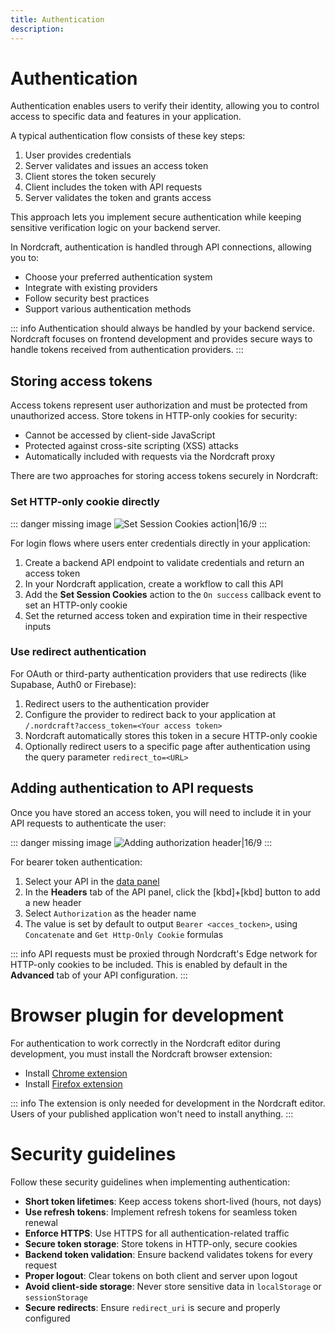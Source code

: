 ```yaml
---
title: Authentication
description:
---
```


# Authentication
Authentication enables users to verify their identity, allowing you to control access to specific data and features in your application.

A typical authentication flow consists of these key steps:
1. User provides credentials
2. Server validates and issues an access token
3. Client stores the token securely
4. Client includes the token with API requests
5. Server validates the token and grants access

This approach lets you implement secure authentication while keeping sensitive verification logic on your backend server.

In Nordcraft, authentication is handled through API connections, allowing you to:
- Choose your preferred authentication system
- Integrate with existing providers
- Follow security best practices
- Support various authentication methods

::: info
Authentication should always be handled by your backend service. Nordcraft focuses on frontend development and provides secure ways to handle tokens received from authentication providers.
:::

## Storing access tokens
Access tokens represent user authorization and must be protected from unauthorized access. Store tokens in HTTP-only cookies for security:
- Cannot be accessed by client-side JavaScript
- Protected against cross-site scripting (XSS) attacks
- Automatically included with requests via the Nordcraft proxy

There are two approaches for storing access tokens securely in Nordcraft:

### Set HTTP-only cookie directly

::: danger
missing image ![Set Session Cookies action|16/9](set-session-cookies.webp)
:::

For login flows where users enter credentials directly in your application:
1. Create a backend API endpoint to validate credentials and return an access token
2. In your Nordcraft application, create a workflow to call this API
3. Add the **Set Session Cookies** action to the `On success` callback event to set an HTTP-only cookie
4. Set the returned access token and expiration time in their respective inputs

### Use redirect authentication
For OAuth or third-party authentication providers that use redirects (like Supabase, Auth0 or Firebase):
1. Redirect users to the authentication provider
2. Configure the provider to redirect back to your application at `/.nordcraft?access_token=<Your access token>`
3. Nordcraft automatically stores this token in a secure HTTP-only cookie
4. Optionally redirect users to a specific page after authentication using the query parameter `redirect_to=<URL>`

## Adding authentication to API requests
Once you have stored an access token, you will need to include it in your API requests to authenticate the user:

::: danger
missing image ![Adding authorization header|16/9](auth-header.webp)
:::

For bearer token authentication:
1. Select your API in the [data panel](/the-editor/data-panel)
2. In the **Headers** tab of the API panel, click the [kbd]+[kbd] button to add a new header
3. Select `Authorization` as the header name
4. The value is set by default to output `Bearer <acces_tocken>`, using `Concatenate` and `Get Http-Only Cookie` formulas  

::: info
API requests must be proxied through Nordcraft's Edge network for HTTP-only cookies to be included. This is enabled by default in the **Advanced** tab of your API configuration.
:::

# Browser plugin for development
For authentication to work correctly in the Nordcraft editor during development, you must install the Nordcraft browser extension:
- Install [Chrome extension](https://chromewebstore.google.com/detail/toddle/hfhgjncckomifajhndceigiaiojhlllp)
- Install [Firefox extension](https://addons.mozilla.org/en-US/firefox/addon/toddle/)

::: info
The extension is only needed for development in the Nordcraft editor. Users of your published application won't need to install anything.
:::

# Security guidelines
Follow these security guidelines when implementing authentication:
- **Short token lifetimes**: Keep access tokens short-lived (hours, not days)
- **Use refresh tokens**: Implement refresh tokens for seamless token renewal
- **Enforce HTTPS**: Use HTTPS for all authentication-related traffic
- **Secure token storage**: Store tokens in HTTP-only, secure cookies
- **Backend token validation**: Ensure backend validates tokens for every request
- **Proper logout**: Clear tokens on both client and server upon logout
- **Avoid client-side storage**: Never store sensitive data in `localStorage` or `sessionStorage`
- **Secure redirects**: Ensure `redirect_uri` is secure and properly configured